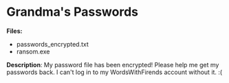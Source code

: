 # Grandma's Passwords

**Files:**

- passwords_encrypted.txt
- ransom.exe

**Description**: My password file has been encrypted! Please help me get my passwords back. I can't log in to my WordsWithFirends account without it. :(